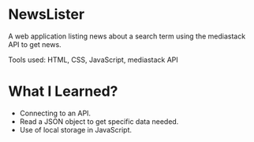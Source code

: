 # NewsLister

A web application listing news about a search term using the mediastack API to get news.

Tools used: HTML, CSS, JavaScript, mediastack API

# What I Learned?

* Connecting to an API.
* Read a JSON object to get specific data needed.
* Use of local storage in JavaScript.